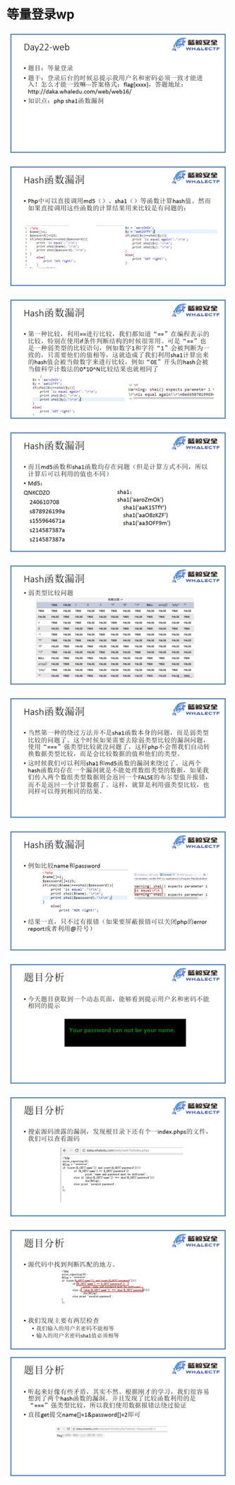 # 等量登录wp
![](_v_images/_1524015284_25307.jpg)

![](_v_images/_1524015298_14451.jpg)

![](_v_images/_1524015303_11766.jpg)

![](_v_images/_1524015307_10108.jpg)

![](_v_images/_1524015312_13799.jpg)

![](_v_images/_1524015316_15900.jpg)

![](_v_images/_1524015321_24014.jpg)

![](_v_images/_1524015325_7604.jpg)

![](_v_images/_1524015330_26941.jpg)

![](_v_images/_1524015334_27745.jpg)
![](_v_images/_1524015339_23403.jpg)


